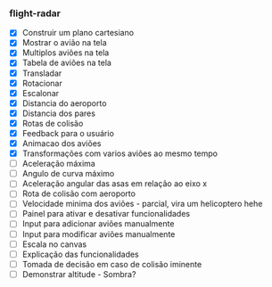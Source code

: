 ### flight-radar

- [x] Construir um plano cartesiano
- [x] Mostrar o avião na tela
- [x] Multiplos aviões na tela
- [x] Tabela de aviões na tela
- [x] Transladar
- [x] Rotacionar
- [x] Escalonar
- [x] Distancia do aeroporto
- [x] Distancia dos pares
- [x] Rotas de colisão
- [x] Feedback para o usuário
- [x] Animacao dos aviões
- [x] Transformações com varios aviões ao mesmo tempo
- [ ] Aceleração máxima 
- [ ] Angulo de curva máximo 
- [ ] Aceleração angular das asas em relação ao eixo x
- [ ] Rota de colisão com aeroporto
- [ ] Velocidade minima dos aviões - parcial, vira um helicoptero hehe
- [ ] Painel para ativar e desativar funcionalidades 
- [ ] Input para adicionar aviões manualmente
- [ ] Input para modificar aviões manualmente
- [ ] Escala no canvas
- [ ] Explicação das funcionalidades
- [ ] Tomada de decisão em caso de colisão iminente
- [ ] Demonstrar altitude - Sombra?
